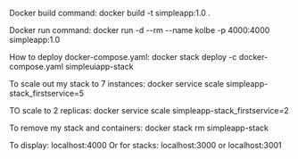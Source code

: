Docker build command: docker build -t simpleapp:1.0 .

Docker run command: docker run -d --rm --name kolbe -p 4000:4000 simpleapp:1.0

How to deploy docker-compose.yaml: docker stack deploy -c docker-compose.yaml simpleuiapp-stack

To scale out my stack to 7 instances: docker service scale simpleapp-stack_firstservice=5

TO scale to 2 replicas: docker service scale simpleapp-stack_firstservice=2

To remove my stack and containers: docker stack rm simpleapp-stack

To display: localhost:4000 Or for stacks: localhost:3000 or localhost:3001